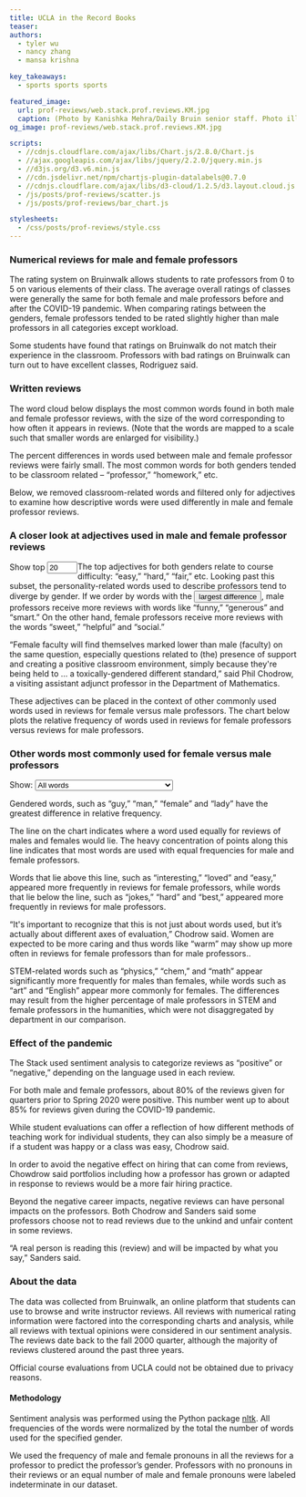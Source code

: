```yaml
---
title: UCLA in the Record Books
teaser: 
authors:
  - tyler wu
  - nancy zhang
  - mansa krishna

key_takeaways:
  - sports sports sports

featured_image:
  url: prof-reviews/web.stack.prof.reviews.KM.jpg
  caption: (Photo by Kanishka Mehra/Daily Bruin senior staff. Photo illustration by Anika Chakrabarti/Assistant Photo editor)
og_image: prof-reviews/web.stack.prof.reviews.KM.jpg

scripts:
  - //cdnjs.cloudflare.com/ajax/libs/Chart.js/2.8.0/Chart.js
  - //ajax.googleapis.com/ajax/libs/jquery/2.2.0/jquery.min.js
  - //d3js.org/d3.v6.min.js
  - //cdn.jsdelivr.net/npm/chartjs-plugin-datalabels@0.7.0
  - //cdnjs.cloudflare.com/ajax/libs/d3-cloud/1.2.5/d3.layout.cloud.js
  - /js/posts/prof-reviews/scatter.js
  - /js/posts/prof-reviews/bar_chart.js

stylesheets:
  - /css/posts/prof-reviews/style.css
---
```


<script src="https://cdn.jsdelivr.net/npm/chart.js@3.0.0/dist/chart.min.js"></script>

<script src="https://cdnjs.cloudflare.com/ajax/libs/chartjs-plugin-datalabels/2.0.0/chartjs-plugin-datalabels.min.js" integrity="sha512-R/QOHLpV1Ggq22vfDAWYOaMd5RopHrJNMxi8/lJu8Oihwi4Ho4BRFeiMiCefn9rasajKjnx9/fTQ/xkWnkDACg==" crossorigin="anonymous" referrerpolicy="no-referrer"></script>

<script type="module" src="/js/posts/prof-reviews/dropdownMenu.js"></script>
<script type="module" src="/js/posts/prof-reviews/word_cloud.js"></script>
<script type="module" src="/js/posts/prof-reviews/word_freq.js"></script>
<script type="module" src="/js/posts/prof-reviews/rating_vis2.js"></script>
<script type="module" src="/js/posts/prof-reviews/scatter.js"></script>
<!-- <script type="module" src="/js/posts/prof-reviews/bar_chart.js"></script> -->
<script type="module" src="/js/posts/prof-reviews/percent_pos.js"></script>

### Numerical reviews for male and female professors

<!-- bar chart -->

The rating system on Bruinwalk allows students to rate professors from 0 to 5 on various elements of their class. The average overall ratings of classes were generally the same for both female and male professors before and after the COVID-19 pandemic. When comparing ratings between the genders, female professors tended to be rated slightly higher than male professors in all categories except workload.

<div id="stats-menu3"></div>
<div id="rating-svg-div"></div>

Some students have found that ratings on Bruinwalk do not match their experience in the classroom. Professors with bad ratings on Bruinwalk can turn out to have excellent classes, Rodriguez said.

### Written reviews

The word cloud below displays the most common words found in both male and female professor reviews, with the size of the word corresponding to how often it appears in reviews. (Note that the words are mapped to a scale such that smaller words are enlarged for visibility.)

<!-- word cloud -->
<div class="word-cloud-div">
  <!-- <div id="stats-menu2a" style="display: inline; float: left;">
    <label for="num-words-input2" 
      style="display: inline-block; text-align: right;">
      Show top
    </label>
    <input type="number" min="10" max="100" step="10" value="30" style="width:5em;" id="num-words-input2">
  </div>
  <div id="stats-menu2" style="display: inline; float: left;"></div><br> -->
  <div id="WC-div" class="WC-div"></div>
</div>

The percent differences in words used between male and female professor reviews were fairly small. The most common words for both genders tended to be classroom related – “professor,” “homework,” etc.

Below, we removed classroom-related words and filtered only for adjectives to examine how descriptive words were used differently in male and female professor reviews.

### A closer look at adjectives used in male and female professor reviews

<!-- lollipop chart -->
<div id="lollipop-div">
  <div id="stats-menu1a" style="display: inline; float: left;">
    <label for="num-words-input1" 
      style="display: inline-block; text-align: right;">
      Show top
    </label>
    <input type="number" min="10" max="40" step="5" value="20" style="width:4em;" id="num-words-input1">
  </div>
  <div id="stats-menu1" style="display: inline; float: left;"></div>
  <div id="lollipop-svg-div"></div>
</div>

The top adjectives for both genders relate to course difficulty: “easy,” “hard,” “fair,” etc. Looking past this subset, the personality-related words used to describe professors tend to diverge by gender. If we order by words with the <input type="button" class="btn-link" id="interactive-text-1" value="largest difference">, male professors receive more reviews with words like “funny,” “generous” and “smart.” On the other hand, female professors receive more reviews with the words “sweet,” “helpful” and “social.”

“Female faculty will find themselves marked lower than male (faculty) on the same question, especially questions related to (the) presence of support and creating a positive classroom environment, simply because they're being held to … a toxically-gendered different standard,” said Phil Chodrow, a visiting assistant adjunct professor in the Department of Mathematics.

These adjectives can be placed in the context of other commonly used words used in reviews for female versus male professors. The chart below plots the relative frequency of words used in reviews for female professors versus reviews for male professors.

### Other words most commonly used for female versus male professors

<!-- <form>
<label> Select Data </label>
<select>
<option id = "full" value = "full"> All words
</option>
<option id = "subset" value = "subset"> Words with less than 0.4% frequency
</option>
</select>
</form>
 -->
<form>  
Show:
<select id = "myList">  
<option id = "full" value = "full"> All words </option>  
<option id = "subset" value = "subset"> Words with less than 0.4% frequency </option>  
</select>  
</form>

<div class="chart-container">
  <canvas id='scatter'></canvas>
</div>

Gendered words, such as “guy,” “man,” “female” and “lady” have the greatest difference in relative frequency.

The line on the chart indicates where a word used equally for reviews of males and females would lie. The heavy concentration of points along this line indicates that most words are used with equal frequencies for male and female professors.

Words that lie above this line, such as “interesting,” “loved” and “easy,” appeared more frequently in reviews for female professors, while words that lie below the line, such as “jokes,” “hard” and “best,” appeared more frequently in reviews for male professors.

“It's important to recognize that this is not just about words used, but it’s actually about different axes of evaluation,” Chodrow said. Women are expected to be more caring and thus words like “warm” may show up more often in reviews for female professors than for male professors..

STEM-related words such as “physics,” “chem,” and “math” appear significantly more frequently for males than females, while words such as “art” and “English” appear more commonly for females. The differences may result from the higher percentage of male professors in STEM and female professors in the humanities, which were not disaggregated by department in our comparison.

### Effect of the pandemic

The Stack used sentiment analysis to categorize reviews as “positive” or “negative,” depending on the language used in each review.

For both male and female professors, about 80% of the reviews given for quarters prior to Spring 2020 were positive. This number went up to about 85% for reviews given during the COVID-19 pandemic.

<div class="chart-container">
  <canvas id='myChart'></canvas>
</div>
While student evaluations can offer a reflection of how different methods of teaching work for individual students, they can also simply be a measure of if a student was happy or a class was easy, Chodrow said.

In order to avoid the negative effect on hiring that can come from reviews, Chowdrow said portfolios including how a professor has grown or adapted in response to reviews would be a more fair hiring practice.

Beyond the negative career impacts, negative reviews can have personal impacts on the professors. Both Chodrow and Sanders said some professors choose not to read reviews due to the unkind and unfair content in some reviews.

“A real person is reading this (review) and will be impacted by what you say,” Sanders said.

### About the data

The data was collected from Bruinwalk, an online platform that students can use to browse and write instructor reviews. All reviews with numerical rating information were factored into the corresponding charts and analysis, while all reviews with textual opinions were considered in our sentiment analysis. The reviews date back to the fall 2000 quarter, although the majority of reviews clustered around the past three years.

Official course evaluations from UCLA could not be obtained due to privacy reasons.

#### Methodology

Sentiment analysis was performed using the Python package [nltk](https://www.nltk.org/). All frequencies of the words were normalized by the total the number of words used for the specified gender.

We used the frequency of male and female pronouns in all the reviews for a professor to predict the professor’s gender. Professors with no pronouns in their reviews or an equal number of male and female pronouns were labeled indeterminate in our dataset.
